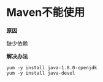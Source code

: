 # Maven不能使用



**原因**

缺少依赖

**解决办法**

```
yum -y install java-1.8.0-openjdk
yum -y install java-devel
```

